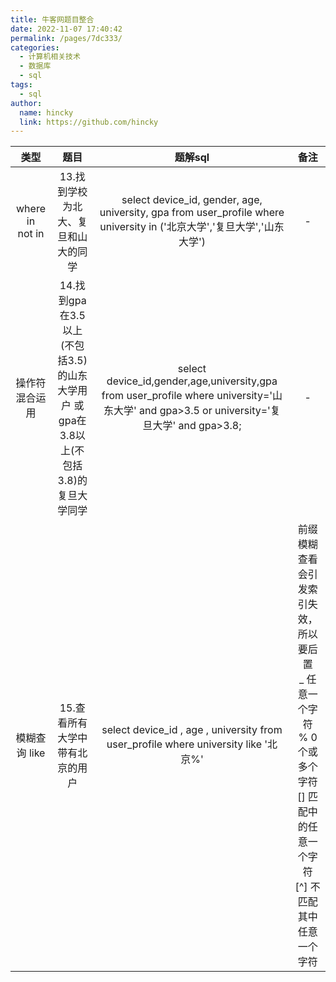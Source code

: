```yaml
---
title: 牛客网题目整合
date: 2022-11-07 17:40:42
permalink: /pages/7dc333/
categories:
  - 计算机相关技术
  - 数据库
  - sql
tags:
  - sql
author: 
  name: hincky
  link: https://github.com/hincky
---
```


|类型|题目|题解sql|备注|
|:---:|:---:|:---:|:---:|
|where in <br> not in|13.找到学校为北大、复旦和山大的同学|select device_id, gender, age, university, gpa from user_profile where university in ('北京大学','复旦大学','山东大学')|-|
|操作符混合运用|14.找到gpa在3.5以上(不包括3.5)的山东大学用户 或 gpa在3.8以上(不包括3.8)的复旦大学同学|select device_id,gender,age,university,gpa from user_profile where university='山东大学' and gpa>3.5 or university='复旦大学' and gpa>3.8;|-|
|模糊查询 like|15.查看所有大学中带有北京的用户|select device_id , age , university from user_profile where university like '北京%'|前缀模糊查看会引发索引失效，所以要后置<br>_ 任意一个字符 <br>% 0个或多个字符 <br>[] 匹配中的任意一个字符 <br>[^] 不匹配其中任意一个字符|









